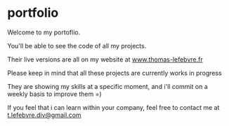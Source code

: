 # portfolio

Welcome to my portoflio. 

You'll be able to see the code of all my projects.

Their live versions are all on my website at www.thomas-lefebvre.fr

Please keep in mind that all these projects are currently works in progress

They are showing my skills at a specific moment, and i'll commit on a weekly basis to improve them =)

If you feel that i can learn within your company, feel free to contact me at t.lefebvre.div@gmail.com 
